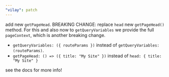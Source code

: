 ```yaml
---
"vilay": patch
---
```


add new `getPageHead`. BREAKING CHANGE: replace `head` new `getPageHead()` method. For this and also now to `getQueryVariables` we provide the full `pageContext`, which is another breaking change. 

- `getQueryVariables: ({ routeParams })` instead of `getQueryVariables: (routeParams)`. 
- `getPageHead: () => ({ title: "My Site" })` instead of `head: { title: "My Site" }` 

see the docs for more info!
